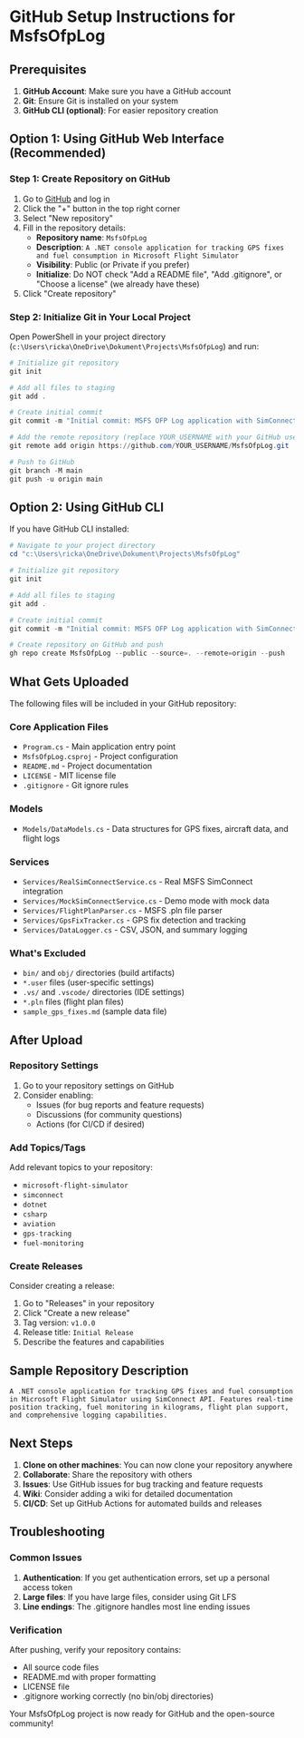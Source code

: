 # GitHub Setup Instructions for MsfsOfpLog

## Prerequisites

1. **GitHub Account**: Make sure you have a GitHub account
2. **Git**: Ensure Git is installed on your system
3. **GitHub CLI (optional)**: For easier repository creation

## Option 1: Using GitHub Web Interface (Recommended)

### Step 1: Create Repository on GitHub

1. Go to [GitHub](https://github.com) and log in
2. Click the "+" button in the top right corner
3. Select "New repository"
4. Fill in the repository details:
   - **Repository name**: `MsfsOfpLog`
   - **Description**: `A .NET console application for tracking GPS fixes and fuel consumption in Microsoft Flight Simulator`
   - **Visibility**: Public (or Private if you prefer)
   - **Initialize**: Do NOT check "Add a README file", "Add .gitignore", or "Choose a license" (we already have these)
5. Click "Create repository"

### Step 2: Initialize Git in Your Local Project

Open PowerShell in your project directory (`c:\Users\ricka\OneDrive\Dokument\Projects\MsfsOfpLog`) and run:

```powershell
# Initialize git repository
git init

# Add all files to staging
git add .

# Create initial commit
git commit -m "Initial commit: MSFS OFP Log application with SimConnect integration"

# Add the remote repository (replace YOUR_USERNAME with your GitHub username)
git remote add origin https://github.com/YOUR_USERNAME/MsfsOfpLog.git

# Push to GitHub
git branch -M main
git push -u origin main
```

## Option 2: Using GitHub CLI

If you have GitHub CLI installed:

```powershell
# Navigate to your project directory
cd "c:\Users\ricka\OneDrive\Dokument\Projects\MsfsOfpLog"

# Initialize git repository
git init

# Add all files to staging
git add .

# Create initial commit
git commit -m "Initial commit: MSFS OFP Log application with SimConnect integration"

# Create repository on GitHub and push
gh repo create MsfsOfpLog --public --source=. --remote=origin --push
```

## What Gets Uploaded

The following files will be included in your GitHub repository:

### Core Application Files
- `Program.cs` - Main application entry point
- `MsfsOfpLog.csproj` - Project configuration
- `README.md` - Project documentation
- `LICENSE` - MIT license file
- `.gitignore` - Git ignore rules

### Models
- `Models/DataModels.cs` - Data structures for GPS fixes, aircraft data, and flight logs

### Services
- `Services/RealSimConnectService.cs` - Real MSFS SimConnect integration
- `Services/MockSimConnectService.cs` - Demo mode with mock data
- `Services/FlightPlanParser.cs` - MSFS .pln file parser
- `Services/GpsFixTracker.cs` - GPS fix detection and tracking
- `Services/DataLogger.cs` - CSV, JSON, and summary logging

### What's Excluded
- `bin/` and `obj/` directories (build artifacts)
- `*.user` files (user-specific settings)
- `.vs/` and `.vscode/` directories (IDE settings)
- `*.pln` files (flight plan files)
- `sample_gps_fixes.md` (sample data file)

## After Upload

### Repository Settings
1. Go to your repository settings on GitHub
2. Consider enabling:
   - Issues (for bug reports and feature requests)
   - Discussions (for community questions)
   - Actions (for CI/CD if desired)

### Add Topics/Tags
Add relevant topics to your repository:
- `microsoft-flight-simulator`
- `simconnect`
- `dotnet`
- `csharp`
- `aviation`
- `gps-tracking`
- `fuel-monitoring`

### Create Releases
Consider creating a release:
1. Go to "Releases" in your repository
2. Click "Create a new release"
3. Tag version: `v1.0.0`
4. Release title: `Initial Release`
5. Describe the features and capabilities

## Sample Repository Description

```
A .NET console application for tracking GPS fixes and fuel consumption in Microsoft Flight Simulator using SimConnect API. Features real-time position tracking, fuel monitoring in kilograms, flight plan support, and comprehensive logging capabilities.
```

## Next Steps

1. **Clone on other machines**: You can now clone your repository anywhere
2. **Collaborate**: Share the repository with others
3. **Issues**: Use GitHub issues for bug tracking and feature requests
4. **Wiki**: Consider adding a wiki for detailed documentation
5. **CI/CD**: Set up GitHub Actions for automated builds and releases

## Troubleshooting

### Common Issues

1. **Authentication**: If you get authentication errors, set up a personal access token
2. **Large files**: If you have large files, consider using Git LFS
3. **Line endings**: The .gitignore handles most line ending issues

### Verification

After pushing, verify your repository contains:
- All source code files
- README.md with proper formatting
- LICENSE file
- .gitignore working correctly (no bin/obj directories)

Your MsfsOfpLog project is now ready for GitHub and the open-source community!
